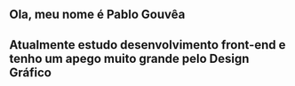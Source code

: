 <h2>Ola, meu nome é Pablo Gouvêa<h2>

<p>Atualmente estudo desenvolvimento front-end e tenho um apego muito grande pelo Design Gráfico<p>

<!---
PabloGouvea/PabloGouvea is a ✨ special ✨ repository because its `README.md` (this file) appears on your GitHub profile.
You can click the Preview link to take a look at your changes.
--->
